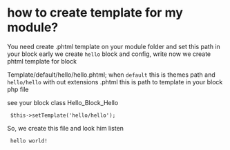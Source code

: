 # how to create template for my module?
You need create .phtml template on your module folder and set this path in your block
early we create `hello` block and config, write now we create phtml template for block

Template/default/hello/hello.phtml; when `default` this is themes path and `hello/hello` with out extensions .phtml this is
path to template in your block php file

see your block class Hello_Block_Hello

```
 $this->setTemplate('hello/hello');
```

So, we create this file and look him listen

```
 hello world!
```


